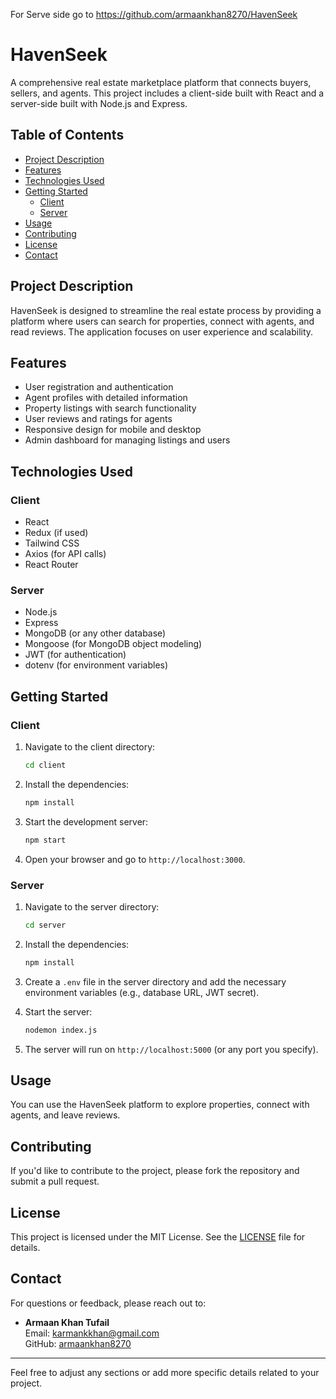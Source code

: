 


For Serve side go to https://github.com/armaankhan8270/HavenSeek

# HavenSeek

A comprehensive real estate marketplace platform that connects buyers, sellers, and agents. This project includes a client-side built with React and a server-side built with Node.js and Express.

## Table of Contents

- [Project Description](#project-description)
- [Features](#features)
- [Technologies Used](#technologies-used)
- [Getting Started](#getting-started)
  - [Client](#client)
  - [Server](#server)
- [Usage](#usage)
- [Contributing](#contributing)
- [License](#license)
- [Contact](#contact)

## Project Description

HavenSeek is designed to streamline the real estate process by providing a platform where users can search for properties, connect with agents, and read reviews. The application focuses on user experience and scalability.

## Features

- User registration and authentication
- Agent profiles with detailed information
- Property listings with search functionality
- User reviews and ratings for agents
- Responsive design for mobile and desktop
- Admin dashboard for managing listings and users

## Technologies Used

### Client

- React
- Redux (if used)
- Tailwind CSS
- Axios (for API calls)
- React Router

### Server

- Node.js
- Express
- MongoDB (or any other database)
- Mongoose (for MongoDB object modeling)
- JWT (for authentication)
- dotenv (for environment variables)

## Getting Started

### Client

1. Navigate to the client directory:

   ```bash
   cd client
   ```

2. Install the dependencies:

   ```bash
   npm install
   ```

3. Start the development server:

   ```bash
   npm start
   ```

4. Open your browser and go to `http://localhost:3000`.

### Server

1. Navigate to the server directory:

   ```bash
   cd server
   ```

2. Install the dependencies:

   ```bash
   npm install
   ```

3. Create a `.env` file in the server directory and add the necessary environment variables (e.g., database URL, JWT secret).

4. Start the server:

   ```bash
   nodemon index.js
   ```

5. The server will run on `http://localhost:5000` (or any port you specify).

## Usage

You can use the HavenSeek platform to explore properties, connect with agents, and leave reviews. 

## Contributing

If you'd like to contribute to the project, please fork the repository and submit a pull request. 

## License

This project is licensed under the MIT License. See the [LICENSE](LICENSE) file for details.

## Contact

For questions or feedback, please reach out to:

- **Armaan Khan Tufail**  
  Email: karmankkhan@gmail.com  
  GitHub: [armaankhan8270](https://github.com/armaankhan8270)

---

Feel free to adjust any sections or add more specific details related to your project.
